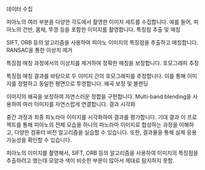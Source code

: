 데이터 수집

피아노의 여러 부분을 다양한 각도에서 촬영한 이미지 세트를 수집합니다.
예를 들어, 피아노의 건반, 몸체, 뚜껑 등을 포함한 이미지를 촬영합니다.
특징점 추출 및 매칭

SIFT, ORB 등의 알고리즘을 사용하여 피아노 이미지의 특징점을 추출하고 매칭합니다.
RANSAC을 통한 이상치 제거

특징점 매칭 과정에서의 이상치를 제거하여 정확한 매칭을 보장합니다.
호모그래피 추정

특징점 매칭 결과를 바탕으로 두 이미지 간의 호모그래피를 추정합니다.
이를 통해 이미지를 정렬하고 동일한 평면으로 투영합니다.
왜곡 보정 및 블렌딩

이미지의 왜곡을 보정하여 자연스러운 정합을 구현합니다.
Multi-band blending을 사용하여 여러 이미지를 자연스럽게 연결합니다.
결과 시각화

중간 과정과 최종 파노라마 이미지를 시각화하여 결과를 평가합니다.
기대 결과
이 프로젝트를 통해 피아노의 전체 모습을 하나의 파노라마 이미지로 합성하는 과정을 이해하고, 다양한 컴퓨터 비전 알고리즘을 실습할 수 있습니다. 또한, 결과물을 통해 실제 응용 가능성을 확인할 수 있습니다.




피아노의 이미지를 촬영해서, SIFT, ORB 등의 알고리즘을 사용하여 이미지의 특징점을 추출하려고 했는데 모양과 색이 비슷한 부분이 많아서 제대로 탐지하지 못함. 